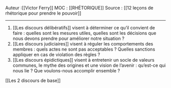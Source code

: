 
Auteur :[[Victor Ferry]]
MOC : [[RHÉTORIQUE]]
Source : [[12 leçons de rhétorique pour prendre le pouvoir]]
***

1. [[Les discours délibératifs]] visent à déterminer ce qu’il convient de faire : quelles sont les mesures utiles, quelles sont les décisions que nous devons prendre pour améliorer notre situation ? 
2. [[Les discours judiciaires]] visent à réguler les comportements des membres : quels actes ne sont pas acceptables ? Quelles sanctions appliquer en cas de violation des règles ? 
3. [[Les discours épidictiques]] visent à entretenir un socle de valeurs communes, le mythe des origines et une vision de l’avenir : qu’est-ce qui nous lie ? Que voulons-nous accomplir ensemble ?

[[Les 2 discours de base]]
